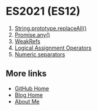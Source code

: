 # ES2021 (ES12)

1. [String.prototype.replaceAll()](./01.%20String.prototype.replaceAll().md)
1. [Promise.any()](./02.%20Promise.any().md)
1. [WeakRefs](./03.%20WeakRefs.md)
1. [Logical Assignment Operators](./04.%20Logical%20Assignment%20Operators.md)
1. [Numeric separators](./05.%20Numeric%20separators.md)

## More links

- [GitHub Home](https://github.com/ShenBao)
- [Blog Home](https://shenbao.github.io)
- [About Me](https://shenbao.github.io/about/)
